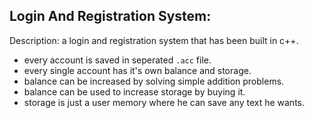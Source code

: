 ## Login And Registration System:

Description:
a login and registration system that has been built in c++.
- every account is saved in seperated <code>.acc</code> file. 
- every single account has it's own balance and storage.
- balance can be increased by solving simple addition problems.
- balance can be used to increase storage by buying it.
- storage is just a user memory where he can save any text he wants.
